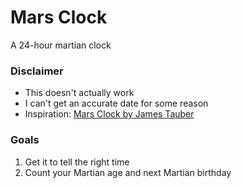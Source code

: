 # Mars Clock
A 24-hour martian clock

### Disclaimer
- This doesn't actually work
- I can't get an accurate date for some reason
- Inspiration: [Mars Clock by James Tauber](http://marsclock.com/)

### Goals
1. Get it to tell the right time
2. Count your Martian age and next Martian birthday
